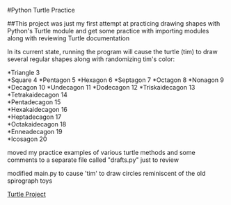 #Python Turtle Practice

##This project was just my first attempt at practicing drawing shapes with Python's Turtle module and get some practice with importing modules along with reviewing Turtle documentation

In its current state, running the program will cause the turtle (tim) to draw several regular shapes along with randomizing tim's color:

*Triangle               3	
*Square                 4
*Pentagon	            5
*Hexagon                6
*Septagon	            7
*Octagon                8
*Nonagon                9
*Decagon                10
*Undecagon              11
*Dodecagon              12
*Triskaidecagon         13	 	
*Tetrakaidecagon        14	 	
*Pentadecagon           15	 	
*Hexakaidecagon         16	 	
*Heptadecagon           17	 	
*Octakaidecagon         18	 	
*Enneadecagon           19	 	
*Icosagon               20 


moved my practice examples of various turtle methods and some comments to a separate file called "drafts.py" just to review

modified main.py to cause 'tim' to draw circles reminiscent of the old spirograph toys

[Turtle Project](main.py)